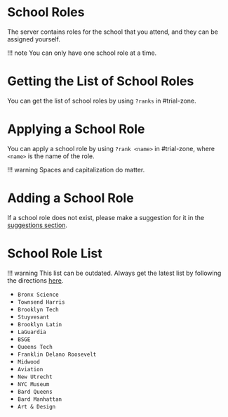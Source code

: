 # School Roles

The server contains roles for the school that you attend, and they can be assigned yourself.

!!! note 
    You can only have one school role at a time.

# Getting the List of School Roles

You can get the list of school roles by using `?ranks` in #trial-zone.

# Applying a School Role

You can apply a school role by using `?rank <name>` in #trial-zone, where `<name>` is the name of the role.

!!! warning 
    Spaces and capitalization do matter.

# Adding a School Role

If a school role does not exist, please make a suggestion for it in the [suggestions section](../suggestions.md).

# School Role List

!!! warning 
    This list can be outdated. Always get the latest list by following the
    directions [here](#getting-the-list-of-school-roles). 

* `Bronx Science`
* `Townsend Harris`
* `Brooklyn Tech`
* `Stuyvesant`
* `Brooklyn Latin`
* `LaGuardia`
* `BSGE`
* `Queens Tech`
* `Franklin Delano Roosevelt`
* `Midwood`
* `Aviation`
* `New Utrecht`
* `NYC Museum`
* `Bard Queens`
* `Bard Manhattan`
* `Art & Design`
